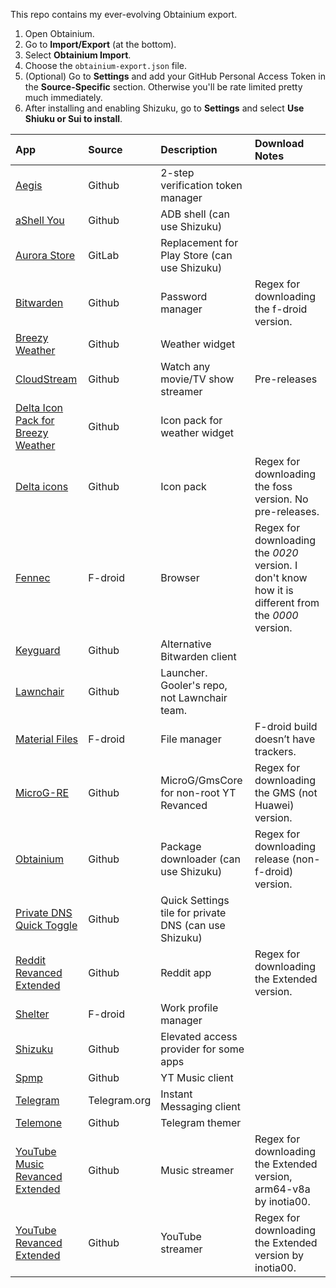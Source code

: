 This repo contains my ever-evolving Obtainium export.

1. Open Obtainium.
2. Go to **Import/Export** (at the bottom).
3. Select **Obtainium Import**.
4. Choose the `obtainium-export.json` file.
5. (Optional) Go to **Settings** and add your GitHub Personal Access Token in the **Source-Specific** section. Otherwise you'll be rate limited pretty much immediately.
7. After installing and enabling Shizuku, go to **Settings** and select **Use Shiuku or Sui to install**.

| App                                | Source                                                   | Description                                           | Download Notes                                                                                       |
|:-----------------------------------|:---------------------------------------------------------|:------------------------------------------------------|:-----------------------------------------------------------------------------------------------------|
| [Aegis](https://github.com/beemdevelopment/Aegis)          | Github                                                    | 2-step verification token manager                     |                                                                                                      |
| [aShell You](https://github.com/DP-Hridayan/aShellYou)     | Github                                                    | ADB shell (can use Shizuku)                           |                                                                                                      |
| [Aurora Store](https://gitlab.com/AuroraOSS/AuroraStore)  | GitLab                                                    | Replacement for Play Store (can use Shizuku)          |                                                                                                      |
| [Bitwarden](https://github.com/bitwarden/mobile)          | Github                                                    | Password manager                                      | Regex for downloading the f-droid version.                                                           |
| [Breezy Weather](https://github.com/breezy-weather/breezy-weather) | Github                                                    | Weather widget                                        |                                                                                                      |
| [CloudStream](https://github.com/LagradOst/CloudStream-3) | Github                                                    | Watch any movie/TV show streamer                      | Pre-releases                                                                                         |
| [Delta Icon Pack for Breezy Weather](https://github.com/Delta-Icons/breezy-weather) | Github                                                    | Icon pack for weather widget                          |                                                                                                      |
| [Delta icons](https://github.com/Delta-Icons)             | Github                                                    | Icon pack                                             | Regex for downloading the foss version. No pre-releases.                                              |
| [Fennec](https://f-droid.org/packages/org.mozilla.fennec_fdroid/) | F-droid                                                   | Browser                                               | Regex for downloading the *0020* version. I don't know how it is different from the *0000* version.   |
| [Keyguard](https://github.com/AChep/keyguard-app)         | Github                                                    | Alternative Bitwarden client                          |                                                                                                      |
| [Lawnchair](https://github.com/Goooler/LawnchairRelease)  | Github                                                    | Launcher. Gooler's repo, not Lawnchair team.          |                                                                                                      |
| [Material Files](https://f-droid.org/packages/me.zhanghai.android.files/) | F-droid                                                   | File manager                                          | F-droid build doesn’t have trackers.                                                                 |
| [MicroG-RE](https://github.com/WSTxda/MicroG-RE)          | Github                                                    | MicroG/GmsCore for non-root YT Revanced               | Regex for downloading the GMS (not Huawei) version.                                                   |
| [Obtainium](https://github.com/ImranR98/Obtainium)        | Github                                                    | Package downloader (can use Shizuku)                  | Regex for downloading release (non-f-droid) version.                                                  |
| [Private DNS Quick Toggle](https://github.com/karasevm/PrivateDNSAndroid?tab=readme-ov-file) | Github                                                    | Quick Settings tile for private DNS (can use Shizuku) |                                                                                                      |
| [Reddit Revanced Extended](https://github.com/revanced-apks/build-apps) | Github                                                    | Reddit app                                            | Regex for downloading the Extended version.                                                           |
| [Shelter](https://f-droid.org/packages/net.typeblog.shelter/) | F-droid                                                   | Work profile manager                                  |                                                                                                      |
| [Shizuku](https://github.com/RikkaApps/Shizuku)           | Github                                                    | Elevated access provider for some apps                |                                                                                                      |
| [Spmp](https://github.com/toasterofbread/spmp)            | Github                                                    | YT Music client                                       |                                                                                                      |
| [Telegram](https://telegram.org)                         | Telegram.org                                              | Instant Messaging client                              |                                                                                                      |
| [Telemone](https://github.com/nxoim/Telemone)             | Github                                                    | Telegram themer                                       |                                                                                                      |
| [YouTube Music Revanced Extended](https://github.com/revanced-apks/build-apps) | Github                                                    | Music streamer                                        | Regex for downloading the Extended version, arm64-v8a by inotia00.                                    |
| [YouTube Revanced Extended](https://github.com/revanced-apks/build-apps) | Github                                                    | YouTube streamer                                      | Regex for downloading the Extended version by inotia00.                                               |
